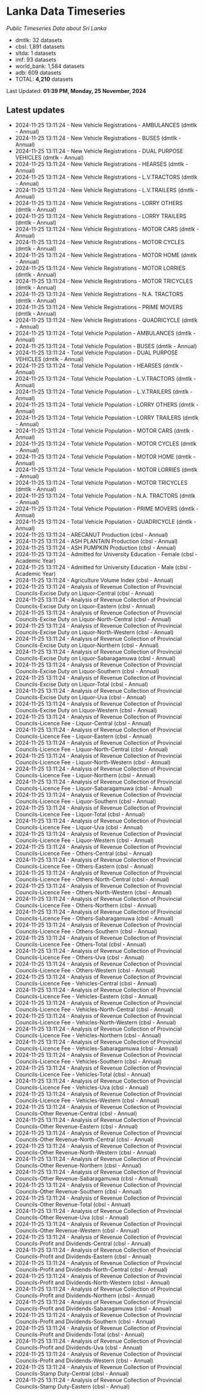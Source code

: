 # Lanka Data Timeseries
*Public Timeseries Data about Sri Lanka*

* dmtlk: 32 datasets
* cbsl: 1,891 datasets
* sltda: 1 datasets
* imf: 93 datasets
* world_bank: 1,584 datasets
* adb: 609 datasets
* TOTAL: **4,210** datasets

Last Updated: **01:39 PM, Monday, 25 November, 2024**

## Latest updates

* 2024-11-25 13:11:24 - New Vehicle Registrations - AMBULANCES (dmtlk - Annual)
* 2024-11-25 13:11:24 - New Vehicle Registrations - BUSES (dmtlk - Annual)
* 2024-11-25 13:11:24 - New Vehicle Registrations - DUAL PURPOSE VEHICLES (dmtlk - Annual)
* 2024-11-25 13:11:24 - New Vehicle Registrations - HEARSES (dmtlk - Annual)
* 2024-11-25 13:11:24 - New Vehicle Registrations - L.V.TRACTORS (dmtlk - Annual)
* 2024-11-25 13:11:24 - New Vehicle Registrations - L.V.TRAILERS (dmtlk - Annual)
* 2024-11-25 13:11:24 - New Vehicle Registrations - LORRY OTHERS (dmtlk - Annual)
* 2024-11-25 13:11:24 - New Vehicle Registrations - LORRY TRAILERS (dmtlk - Annual)
* 2024-11-25 13:11:24 - New Vehicle Registrations - MOTOR CARS (dmtlk - Annual)
* 2024-11-25 13:11:24 - New Vehicle Registrations - MOTOR CYCLES (dmtlk - Annual)
* 2024-11-25 13:11:24 - New Vehicle Registrations - MOTOR HOME (dmtlk - Annual)
* 2024-11-25 13:11:24 - New Vehicle Registrations - MOTOR LORRIES (dmtlk - Annual)
* 2024-11-25 13:11:24 - New Vehicle Registrations - MOTOR TRICYCLES (dmtlk - Annual)
* 2024-11-25 13:11:24 - New Vehicle Registrations - N.A. TRACTORS (dmtlk - Annual)
* 2024-11-25 13:11:24 - New Vehicle Registrations - PRIME MOVERS (dmtlk - Annual)
* 2024-11-25 13:11:24 - New Vehicle Registrations - QUADRICYCLE (dmtlk - Annual)
* 2024-11-25 13:11:24 - Total Vehicle Population - AMBULANCES (dmtlk - Annual)
* 2024-11-25 13:11:24 - Total Vehicle Population - BUSES (dmtlk - Annual)
* 2024-11-25 13:11:24 - Total Vehicle Population - DUAL PURPOSE VEHICLES (dmtlk - Annual)
* 2024-11-25 13:11:24 - Total Vehicle Population - HEARSES (dmtlk - Annual)
* 2024-11-25 13:11:24 - Total Vehicle Population - L.V.TRACTORS (dmtlk - Annual)
* 2024-11-25 13:11:24 - Total Vehicle Population - L.V.TRAILERS (dmtlk - Annual)
* 2024-11-25 13:11:24 - Total Vehicle Population - LORRY OTHERS (dmtlk - Annual)
* 2024-11-25 13:11:24 - Total Vehicle Population - LORRY TRAILERS (dmtlk - Annual)
* 2024-11-25 13:11:24 - Total Vehicle Population - MOTOR CARS (dmtlk - Annual)
* 2024-11-25 13:11:24 - Total Vehicle Population - MOTOR CYCLES (dmtlk - Annual)
* 2024-11-25 13:11:24 - Total Vehicle Population - MOTOR HOME (dmtlk - Annual)
* 2024-11-25 13:11:24 - Total Vehicle Population - MOTOR LORRIES (dmtlk - Annual)
* 2024-11-25 13:11:24 - Total Vehicle Population - MOTOR TRICYCLES (dmtlk - Annual)
* 2024-11-25 13:11:24 - Total Vehicle Population - N.A. TRACTORS (dmtlk - Annual)
* 2024-11-25 13:11:24 - Total Vehicle Population - PRIME MOVERS (dmtlk - Annual)
* 2024-11-25 13:11:24 - Total Vehicle Population - QUADRICYCLE (dmtlk - Annual)
* 2024-11-25 13:11:24 - ARECANUT Production (cbsl - Annual)
* 2024-11-25 13:11:24 - ASH PLANTAIN Production (cbsl - Annual)
* 2024-11-25 13:11:24 - ASH PUMPKIN Production (cbsl - Annual)
* 2024-11-25 13:11:24 - Admitted for University Education - Female (cbsl - Academic Year)
* 2024-11-25 13:11:24 - Admitted for University Education - Male (cbsl - Academic Year)
* 2024-11-25 13:11:24 - Agriculture Volume Index (cbsl - Annual)
* 2024-11-25 13:11:24 - Analysis of Revenue Collection of Provincial Councils-Excise Duty on Liquor-Central (cbsl - Annual)
* 2024-11-25 13:11:24 - Analysis of Revenue Collection of Provincial Councils-Excise Duty on Liquor-Eastern (cbsl - Annual)
* 2024-11-25 13:11:24 - Analysis of Revenue Collection of Provincial Councils-Excise Duty on Liquor-North-Central (cbsl - Annual)
* 2024-11-25 13:11:24 - Analysis of Revenue Collection of Provincial Councils-Excise Duty on Liquor-North-Western (cbsl - Annual)
* 2024-11-25 13:11:24 - Analysis of Revenue Collection of Provincial Councils-Excise Duty on Liquor-Northern (cbsl - Annual)
* 2024-11-25 13:11:24 - Analysis of Revenue Collection of Provincial Councils-Excise Duty on Liquor-Sabaragamuwa (cbsl - Annual)
* 2024-11-25 13:11:24 - Analysis of Revenue Collection of Provincial Councils-Excise Duty on Liquor-Southern (cbsl - Annual)
* 2024-11-25 13:11:24 - Analysis of Revenue Collection of Provincial Councils-Excise Duty on Liquor-Total (cbsl - Annual)
* 2024-11-25 13:11:24 - Analysis of Revenue Collection of Provincial Councils-Excise Duty on Liquor-Uva (cbsl - Annual)
* 2024-11-25 13:11:24 - Analysis of Revenue Collection of Provincial Councils-Excise Duty on Liquor-Western (cbsl - Annual)
* 2024-11-25 13:11:24 - Analysis of Revenue Collection of Provincial Councils-Licence Fee - Liquor-Central (cbsl - Annual)
* 2024-11-25 13:11:24 - Analysis of Revenue Collection of Provincial Councils-Licence Fee - Liquor-Eastern (cbsl - Annual)
* 2024-11-25 13:11:24 - Analysis of Revenue Collection of Provincial Councils-Licence Fee - Liquor-North-Central (cbsl - Annual)
* 2024-11-25 13:11:24 - Analysis of Revenue Collection of Provincial Councils-Licence Fee - Liquor-North-Western (cbsl - Annual)
* 2024-11-25 13:11:24 - Analysis of Revenue Collection of Provincial Councils-Licence Fee - Liquor-Northern (cbsl - Annual)
* 2024-11-25 13:11:24 - Analysis of Revenue Collection of Provincial Councils-Licence Fee - Liquor-Sabaragamuwa (cbsl - Annual)
* 2024-11-25 13:11:24 - Analysis of Revenue Collection of Provincial Councils-Licence Fee - Liquor-Southern (cbsl - Annual)
* 2024-11-25 13:11:24 - Analysis of Revenue Collection of Provincial Councils-Licence Fee - Liquor-Total (cbsl - Annual)
* 2024-11-25 13:11:24 - Analysis of Revenue Collection of Provincial Councils-Licence Fee - Liquor-Uva (cbsl - Annual)
* 2024-11-25 13:11:24 - Analysis of Revenue Collection of Provincial Councils-Licence Fee - Liquor-Western (cbsl - Annual)
* 2024-11-25 13:11:24 - Analysis of Revenue Collection of Provincial Councils-Licence Fee - Others-Central (cbsl - Annual)
* 2024-11-25 13:11:24 - Analysis of Revenue Collection of Provincial Councils-Licence Fee - Others-Eastern (cbsl - Annual)
* 2024-11-25 13:11:24 - Analysis of Revenue Collection of Provincial Councils-Licence Fee - Others-North-Central (cbsl - Annual)
* 2024-11-25 13:11:24 - Analysis of Revenue Collection of Provincial Councils-Licence Fee - Others-North-Western (cbsl - Annual)
* 2024-11-25 13:11:24 - Analysis of Revenue Collection of Provincial Councils-Licence Fee - Others-Northern (cbsl - Annual)
* 2024-11-25 13:11:24 - Analysis of Revenue Collection of Provincial Councils-Licence Fee - Others-Sabaragamuwa (cbsl - Annual)
* 2024-11-25 13:11:24 - Analysis of Revenue Collection of Provincial Councils-Licence Fee - Others-Southern (cbsl - Annual)
* 2024-11-25 13:11:24 - Analysis of Revenue Collection of Provincial Councils-Licence Fee - Others-Total (cbsl - Annual)
* 2024-11-25 13:11:24 - Analysis of Revenue Collection of Provincial Councils-Licence Fee - Others-Uva (cbsl - Annual)
* 2024-11-25 13:11:24 - Analysis of Revenue Collection of Provincial Councils-Licence Fee - Others-Western (cbsl - Annual)
* 2024-11-25 13:11:24 - Analysis of Revenue Collection of Provincial Councils-Licence Fee - Vehicles-Central (cbsl - Annual)
* 2024-11-25 13:11:24 - Analysis of Revenue Collection of Provincial Councils-Licence Fee - Vehicles-Eastern (cbsl - Annual)
* 2024-11-25 13:11:24 - Analysis of Revenue Collection of Provincial Councils-Licence Fee - Vehicles-North-Central (cbsl - Annual)
* 2024-11-25 13:11:24 - Analysis of Revenue Collection of Provincial Councils-Licence Fee - Vehicles-North-Western (cbsl - Annual)
* 2024-11-25 13:11:24 - Analysis of Revenue Collection of Provincial Councils-Licence Fee - Vehicles-Northern (cbsl - Annual)
* 2024-11-25 13:11:24 - Analysis of Revenue Collection of Provincial Councils-Licence Fee - Vehicles-Sabaragamuwa (cbsl - Annual)
* 2024-11-25 13:11:24 - Analysis of Revenue Collection of Provincial Councils-Licence Fee - Vehicles-Southern (cbsl - Annual)
* 2024-11-25 13:11:24 - Analysis of Revenue Collection of Provincial Councils-Licence Fee - Vehicles-Total (cbsl - Annual)
* 2024-11-25 13:11:24 - Analysis of Revenue Collection of Provincial Councils-Licence Fee - Vehicles-Uva (cbsl - Annual)
* 2024-11-25 13:11:24 - Analysis of Revenue Collection of Provincial Councils-Licence Fee - Vehicles-Western (cbsl - Annual)
* 2024-11-25 13:11:24 - Analysis of Revenue Collection of Provincial Councils-Other Revenue-Central (cbsl - Annual)
* 2024-11-25 13:11:24 - Analysis of Revenue Collection of Provincial Councils-Other Revenue-Eastern (cbsl - Annual)
* 2024-11-25 13:11:24 - Analysis of Revenue Collection of Provincial Councils-Other Revenue-North-Central (cbsl - Annual)
* 2024-11-25 13:11:24 - Analysis of Revenue Collection of Provincial Councils-Other Revenue-North-Western (cbsl - Annual)
* 2024-11-25 13:11:24 - Analysis of Revenue Collection of Provincial Councils-Other Revenue-Northern (cbsl - Annual)
* 2024-11-25 13:11:24 - Analysis of Revenue Collection of Provincial Councils-Other Revenue-Sabaragamuwa (cbsl - Annual)
* 2024-11-25 13:11:24 - Analysis of Revenue Collection of Provincial Councils-Other Revenue-Southern (cbsl - Annual)
* 2024-11-25 13:11:24 - Analysis of Revenue Collection of Provincial Councils-Other Revenue-Total (cbsl - Annual)
* 2024-11-25 13:11:24 - Analysis of Revenue Collection of Provincial Councils-Other Revenue-Uva (cbsl - Annual)
* 2024-11-25 13:11:24 - Analysis of Revenue Collection of Provincial Councils-Other Revenue-Western (cbsl - Annual)
* 2024-11-25 13:11:24 - Analysis of Revenue Collection of Provincial Councils-Profit and Dividends-Central (cbsl - Annual)
* 2024-11-25 13:11:24 - Analysis of Revenue Collection of Provincial Councils-Profit and Dividends-Eastern (cbsl - Annual)
* 2024-11-25 13:11:24 - Analysis of Revenue Collection of Provincial Councils-Profit and Dividends-North-Central (cbsl - Annual)
* 2024-11-25 13:11:24 - Analysis of Revenue Collection of Provincial Councils-Profit and Dividends-North-Western (cbsl - Annual)
* 2024-11-25 13:11:24 - Analysis of Revenue Collection of Provincial Councils-Profit and Dividends-Northern (cbsl - Annual)
* 2024-11-25 13:11:24 - Analysis of Revenue Collection of Provincial Councils-Profit and Dividends-Sabaragamuwa (cbsl - Annual)
* 2024-11-25 13:11:24 - Analysis of Revenue Collection of Provincial Councils-Profit and Dividends-Southern (cbsl - Annual)
* 2024-11-25 13:11:24 - Analysis of Revenue Collection of Provincial Councils-Profit and Dividends-Total (cbsl - Annual)
* 2024-11-25 13:11:24 - Analysis of Revenue Collection of Provincial Councils-Profit and Dividends-Uva (cbsl - Annual)
* 2024-11-25 13:11:24 - Analysis of Revenue Collection of Provincial Councils-Profit and Dividends-Western (cbsl - Annual)
* 2024-11-25 13:11:24 - Analysis of Revenue Collection of Provincial Councils-Stamp Duty-Central (cbsl - Annual)
* 2024-11-25 13:11:24 - Analysis of Revenue Collection of Provincial Councils-Stamp Duty-Eastern (cbsl - Annual)